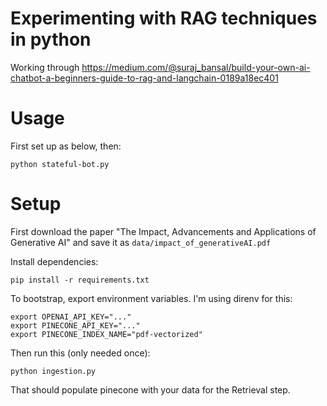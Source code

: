 # Experimenting with RAG techniques in python

Working through https://medium.com/@suraj_bansal/build-your-own-ai-chatbot-a-beginners-guide-to-rag-and-langchain-0189a18ec401

# Usage

First set up as below, then:

`python stateful-bot.py`

# Setup

First download the paper "The Impact, Advancements and Applications of
Generative AI" and save it as `data/impact_of_generativeAI.pdf`

Install dependencies:

`pip install -r requirements.txt`

To bootstrap, export environment variables.
I'm using direnv for this:

```
export OPENAI_API_KEY="..."
export PINECONE_API_KEY="..."
export PINECONE_INDEX_NAME="pdf-vectorized"

```

Then run this (only needed once):

`python ingestion.py`

That should populate pinecone with your data for the Retrieval step.
